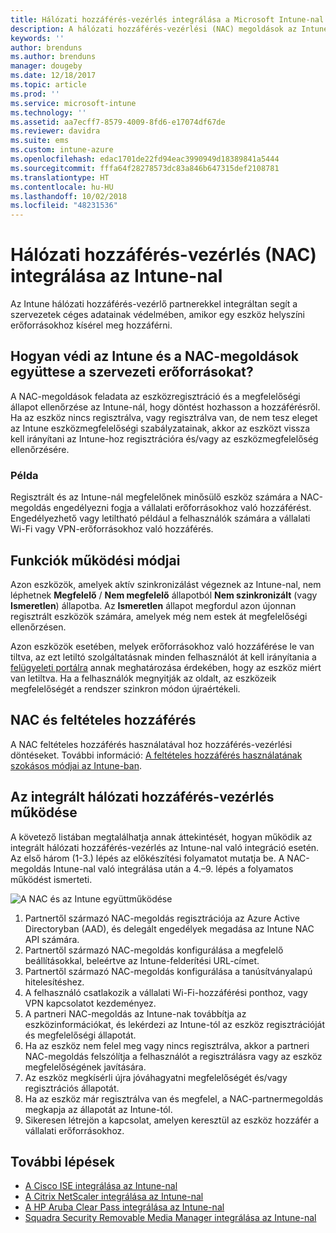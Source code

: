 ```yaml
---
title: Hálózati hozzáférés-vezérlés integrálása a Microsoft Intune-nal – Azure | Microsoft Docs
description: A hálózati hozzáférés-vezérlési (NAC) megoldások az Intune-beli eszközök regisztrációját és megfelelőségét ellenőrzik. A NAC bizonyos működési módokat tartalmaz, és feltételes hozzáféréssel működik. Tekintse meg az előkészítés lépéseit, valamint a partneri megoldásokat.
keywords: ''
author: brenduns
ms.author: brenduns
manager: dougeby
ms.date: 12/18/2017
ms.topic: article
ms.prod: ''
ms.service: microsoft-intune
ms.technology: ''
ms.assetid: aa7ecff7-8579-4009-8fd6-e17074df67de
ms.reviewer: davidra
ms.suite: ems
ms.custom: intune-azure
ms.openlocfilehash: edac1701de22fd94eac3990949d18389841a5444
ms.sourcegitcommit: fffa64f28278573dc83a846b647315def2108781
ms.translationtype: HT
ms.contentlocale: hu-HU
ms.lasthandoff: 10/02/2018
ms.locfileid: "48231536"
---
```

# <a name="network-access-control-nac-integration-with-intune"></a>Hálózati hozzáférés-vezérlés (NAC) integrálása az Intune-nal

Az Intune hálózati hozzáférés-vezérlő partnerekkel integráltan segít a szervezetek céges adatainak védelmében, amikor egy eszköz helyszíni erőforrásokhoz kísérel meg hozzáférni.

## <a name="how-do-intune-and-nac-solutions-help-protect-your-organization-resources"></a>Hogyan védi az Intune és a NAC-megoldások együttese a szervezeti erőforrásokat?

A NAC-megoldások feladata az eszközregisztráció és a megfelelőségi állapot ellenőrzése az Intune-nál, hogy döntést hozhasson a hozzáférésről. Ha az eszköz nincs regisztrálva, vagy regisztrálva van, de nem tesz eleget az Intune eszközmegfelelőségi szabályzatainak, akkor az eszközt vissza kell irányítani az Intune-hoz regisztrációra és/vagy az eszközmegfelelőség ellenőrzésére.

### <a name="example"></a>Példa

Regisztrált és az Intune-nál megfelelőnek minősülő eszköz számára a NAC-megoldás engedélyezni fogja a vállalati erőforrásokhoz való hozzáférést. Engedélyezhető vagy letiltható például a felhasználók számára a vállalati Wi-Fi vagy VPN-erőforrásokhoz való hozzáférés.

## <a name="feature-behaviors"></a>Funkciók működési módjai

Azon eszközök, amelyek aktív szinkronizálást végeznek az Intune-nal, nem léphetnek **Megfelelő** / **Nem megfelelő** állapotból **Nem szinkronizált** (vagy **Ismeretlen**) állapotba. Az **Ismeretlen** állapot megfordul azon újonnan regisztrált eszközök számára, amelyek még nem estek át megfelelőségi ellenőrzésen.

Azon eszközök esetében, melyek erőforrásokhoz való hozzáférése le van tiltva, az ezt letiltó szolgáltatásnak minden felhasználót át kell irányítania a [felügyeleti portálra](https://portal.manage.microsoft.com) annak meghatározása érdekében, hogy az eszköz miért van letiltva.  Ha a felhasználók megnyitják az oldalt, az eszközeik megfelelőségét a rendszer szinkron módon újraértékeli.

## <a name="nac-and-conditional-access"></a>NAC és feltételes hozzáférés

A NAC feltételes hozzáférés használatával hoz hozzáférés-vezérlési döntéseket. További információ: [A feltételes hozzáférés használatának szokásos módjai az Intune-ban](conditional-access-intune-common-ways-use.md).

## <a name="how-the-nac-integration-works"></a>Az integrált hálózati hozzáférés-vezérlés működése

A követező listában megtalálhatja annak áttekintését, hogyan működik az integrált hálózati hozzáférés-vezérlés az Intune-nal való integráció esetén. Az első három (1-3.) lépés az előkészítési folyamatot mutatja be. A NAC-megoldás Intune-nal való integrálása után a 4.–9. lépés a folyamatos működést ismerteti.

![A NAC és az Intune együttműködése](./media/ca-intune-common-ways-2.png)

1. Partnertől származó NAC-megoldás regisztrációja az Azure Active Directoryban (AAD), és delegált engedélyek megadása az Intune NAC API számára.
2. Partnertől származó NAC-megoldás konfigurálása a megfelelő beállításokkal, beleértve az Intune-felderítési URL-címet.
3. Partnertől származó NAC-megoldás konfigurálása a tanúsítványalapú hitelesítéshez.
4. A felhasználó csatlakozik a vállalati Wi-Fi-hozzáférési ponthoz, vagy VPN kapcsolatot kezdeményez.
5. A partneri NAC-megoldás az Intune-nak továbbítja az eszközinformációkat, és lekérdezi az Intune-tól az eszköz regisztrációját és megfelelőségi állapotát.
6. Ha az eszköz nem felel meg vagy nincs regisztrálva, akkor a partneri NAC-megoldás felszólítja a felhasználót a regisztrálásra vagy az eszköz megfelelőségének javítására.
7. Az eszköz megkísérli újra jóváhagyatni megfelelőségét és/vagy regisztrációs állapotát.
8. Ha az eszköz már regisztrálva van és megfelel, a NAC-partnermegoldás megkapja az állapotát az Intune-tól.
9. Sikeresen létrejön a kapcsolat, amelyen keresztül az eszköz hozzáfér a vállalati erőforrásokhoz.

## <a name="next-steps"></a>További lépések

- [A Cisco ISE integrálása az Intune-nal](http://www.cisco.com/c/en/us/td/docs/security/ise/2-1/admin_guide/b_ise_admin_guide_21/b_ise_admin_guide_20_chapter_01000.html)
- [A Citrix NetScaler integrálása az Intune-nal](http://docs.citrix.com/en-us/netscaler-gateway/12/microsoft-intune-integration/configuring-network-access-control-device-check-for-netscaler-gateway-virtual-server-for-single-factor-authentication-deployment.html)
- [A HP Aruba Clear Pass integrálása az Intune-nal](https://support.arubanetworks.com/Documentation/tabid/77/DMXModule/512/Command/Core_Download/Default.aspx?EntryId=23757)
- [Squadra Security Removable Media Manager integrálása az Intune-nal](http://www.squadratechnologies.com/StaticContent/ProductDownload/secRMM/9.9.0.0/secRMMIntuneAccessControlSetupGuide.pdf)